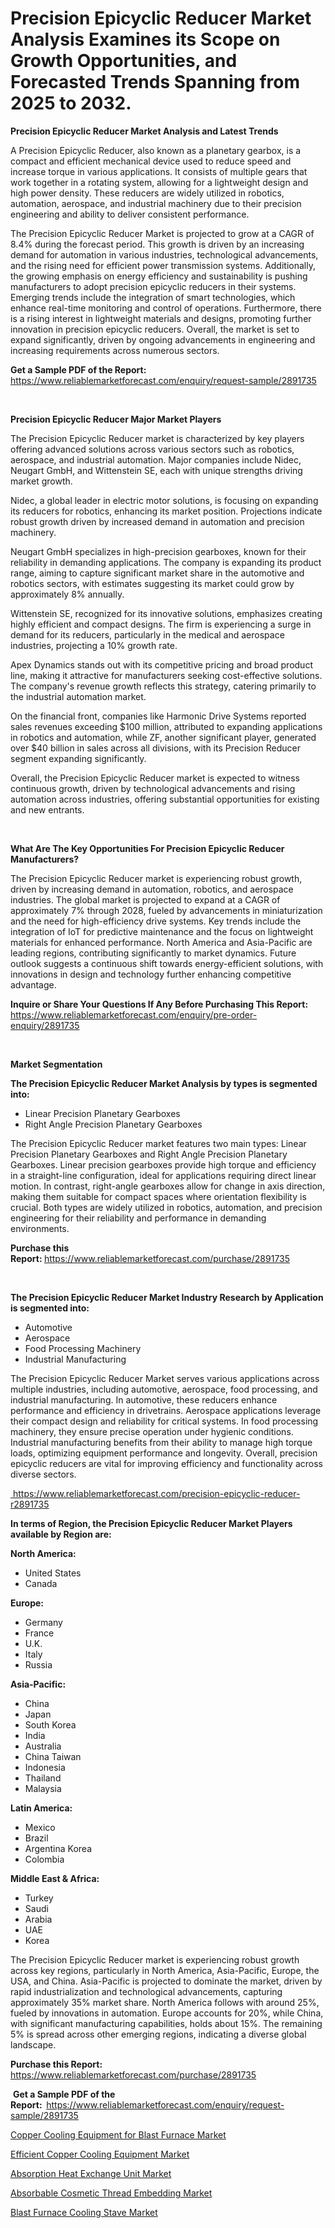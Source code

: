 <p><h1>Precision Epicyclic Reducer Market Analysis Examines its Scope on Growth Opportunities, and Forecasted Trends Spanning from 2025 to 2032.</h1></p><p><strong>Precision Epicyclic Reducer Market Analysis and Latest Trends</strong></p>
<p><p>A Precision Epicyclic Reducer, also known as a planetary gearbox, is a compact and efficient mechanical device used to reduce speed and increase torque in various applications. It consists of multiple gears that work together in a rotating system, allowing for a lightweight design and high power density. These reducers are widely utilized in robotics, automation, aerospace, and industrial machinery due to their precision engineering and ability to deliver consistent performance.</p><p>The Precision Epicyclic Reducer Market is projected to grow at a CAGR of 8.4% during the forecast period. This growth is driven by an increasing demand for automation in various industries, technological advancements, and the rising need for efficient power transmission systems. Additionally, the growing emphasis on energy efficiency and sustainability is pushing manufacturers to adopt precision epicyclic reducers in their systems. Emerging trends include the integration of smart technologies, which enhance real-time monitoring and control of operations. Furthermore, there is a rising interest in lightweight materials and designs, promoting further innovation in precision epicyclic reducers. Overall, the market is set to expand significantly, driven by ongoing advancements in engineering and increasing requirements across numerous sectors.</p></p>
<p><strong>Get a Sample PDF of the Report:&nbsp;</strong> <a href="https://www.reliablemarketforecast.com/enquiry/request-sample/2891735?utm_campaign=1169&utm_medium=2&utm_source=Github&utm_content=ia&utm_term=14032025&utm_id=precision-epicyclic-reducer">https://www.reliablemarketforecast.com/enquiry/request-sample/2891735</a></p>
<p>&nbsp;</p>
<p><strong>Precision Epicyclic Reducer Major Market Players</strong></p>
<p><p>The Precision Epicyclic Reducer market is characterized by key players offering advanced solutions across various sectors such as robotics, aerospace, and industrial automation. Major companies include Nidec, Neugart GmbH, and Wittenstein SE, each with unique strengths driving market growth.</p><p>Nidec, a global leader in electric motor solutions, is focusing on expanding its reducers for robotics, enhancing its market position. Projections indicate robust growth driven by increased demand in automation and precision machinery.</p><p>Neugart GmbH specializes in high-precision gearboxes, known for their reliability in demanding applications. The company is expanding its product range, aiming to capture significant market share in the automotive and robotics sectors, with estimates suggesting its market could grow by approximately 8% annually.</p><p>Wittenstein SE, recognized for its innovative solutions, emphasizes creating highly efficient and compact designs. The firm is experiencing a surge in demand for its reducers, particularly in the medical and aerospace industries, projecting a 10% growth rate.</p><p>Apex Dynamics stands out with its competitive pricing and broad product line, making it attractive for manufacturers seeking cost-effective solutions. The company's revenue growth reflects this strategy, catering primarily to the industrial automation market.</p><p>On the financial front, companies like Harmonic Drive Systems reported sales revenues exceeding $100 million, attributed to expanding applications in robotics and automation, while ZF, another significant player, generated over $40 billion in sales across all divisions, with its Precision Reducer segment expanding significantly.</p><p>Overall, the Precision Epicyclic Reducer market is expected to witness continuous growth, driven by technological advancements and rising automation across industries, offering substantial opportunities for existing and new entrants.</p></p>
<p>&nbsp;</p>
<p><strong>What Are The Key Opportunities For Precision Epicyclic Reducer Manufacturers?</strong></p>
<p><p>The Precision Epicyclic Reducer market is experiencing robust growth, driven by increasing demand in automation, robotics, and aerospace industries. The global market is projected to expand at a CAGR of approximately 7% through 2028, fueled by advancements in miniaturization and the need for high-efficiency drive systems. Key trends include the integration of IoT for predictive maintenance and the focus on lightweight materials for enhanced performance. North America and Asia-Pacific are leading regions, contributing significantly to market dynamics. Future outlook suggests a continuous shift towards energy-efficient solutions, with innovations in design and technology further enhancing competitive advantage.</p></p>
<p><strong>Inquire or Share Your Questions If Any Before Purchasing This Report:</strong> <a href="https://www.reliablemarketforecast.com/enquiry/pre-order-enquiry/2891735?utm_campaign=1169&utm_medium=2&utm_source=Github&utm_content=ia&utm_term=14032025&utm_id=precision-epicyclic-reducer">https://www.reliablemarketforecast.com/enquiry/pre-order-enquiry/2891735</a></p>
<p>&nbsp;</p>
<p><strong>Market Segmentation</strong></p>
<p><strong>The Precision Epicyclic Reducer Market Analysis by types is segmented into:</strong></p>
<p><ul><li>Linear Precision Planetary Gearboxes</li><li>Right Angle Precision Planetary Gearboxes</li></ul></p>
<p><p>The Precision Epicyclic Reducer market features two main types: Linear Precision Planetary Gearboxes and Right Angle Precision Planetary Gearboxes. Linear precision gearboxes provide high torque and efficiency in a straight-line configuration, ideal for applications requiring direct linear motion. In contrast, right-angle gearboxes allow for change in axis direction, making them suitable for compact spaces where orientation flexibility is crucial. Both types are widely utilized in robotics, automation, and precision engineering for their reliability and performance in demanding environments.</p></p>
<p><strong>Purchase this Report:&nbsp;</strong><a href="https://www.reliablemarketforecast.com/purchase/2891735?utm_campaign=1169&utm_medium=2&utm_source=Github&utm_content=ia&utm_term=14032025&utm_id=precision-epicyclic-reducer">https://www.reliablemarketforecast.com/purchase/2891735</a></p>
<p>&nbsp;</p>
<p><strong>The Precision Epicyclic Reducer Market Industry Research by Application is segmented into:</strong></p>
<p><ul><li>Automotive</li><li>Aerospace</li><li>Food Processing Machinery</li><li>Industrial Manufacturing</li></ul></p>
<p><p>The Precision Epicyclic Reducer Market serves various applications across multiple industries, including automotive, aerospace, food processing, and industrial manufacturing. In automotive, these reducers enhance performance and efficiency in drivetrains. Aerospace applications leverage their compact design and reliability for critical systems. In food processing machinery, they ensure precise operation under hygienic conditions. Industrial manufacturing benefits from their ability to manage high torque loads, optimizing equipment performance and longevity. Overall, precision epicyclic reducers are vital for improving efficiency and functionality across diverse sectors.</p></p>
<p><a href="https://www.reliablemarketforecast.com/precision-epicyclic-reducer-r2891735?utm_campaign=1169&utm_medium=2&utm_source=Github&utm_content=ia&utm_term=14032025&utm_id=precision-epicyclic-reducer">&nbsp;https://www.reliablemarketforecast.com/precision-epicyclic-reducer-r2891735</a></p>
<p><strong>In terms of Region, the Precision Epicyclic Reducer Market Players available by Region are:</strong></p>
<p>
    <p> <strong> North America: </strong>
        <ul>
            <li>United States</li>
            <li>Canada</li>
        </ul>
        </p> 
    <p> <strong> Europe: </strong>
        <ul>
            <li>Germany</li>
            <li>France</li>
            <li>U.K.</li>
            <li>Italy</li>
            <li>Russia</li>
        </ul>
        </p> 
    <p> <strong> Asia-Pacific: </strong>
        <ul>
            <li>China</li>
            <li>Japan</li>
            <li>South Korea</li>
            <li>India</li>
            <li>Australia</li>
            <li>China Taiwan</li>
            <li>Indonesia</li>
            <li>Thailand</li>
            <li>Malaysia</li>
        </ul>
        </p> 
    <p> <strong> Latin America: </strong>
        <ul>
            <li>Mexico</li>
            <li>Brazil</li>
            <li>Argentina Korea</li>
            <li>Colombia</li>
        </ul>
        </p> 
    <p> <strong> Middle East & Africa: </strong>
        <ul>
            <li>Turkey</li>
            <li>Saudi</li>
            <li>Arabia</li>
            <li>UAE</li>
            <li>Korea</li>
        </ul>
    </p>
    </p>
<p><p>The Precision Epicyclic Reducer market is experiencing robust growth across key regions, particularly in North America, Asia-Pacific, Europe, the USA, and China. Asia-Pacific is projected to dominate the market, driven by rapid industrialization and technological advancements, capturing approximately 35% market share. North America follows with around 25%, fueled by innovations in automation. Europe accounts for 20%, while China, with significant manufacturing capabilities, holds about 15%. The remaining 5% is spread across other emerging regions, indicating a diverse global landscape.</p></p>
<p><strong>Purchase this Report: </strong><a href="https://www.reliablemarketforecast.com/purchase/2891735?utm_campaign=1169&utm_medium=2&utm_source=Github&utm_content=ia&utm_term=14032025&utm_id=precision-epicyclic-reducer">https://www.reliablemarketforecast.com/purchase/2891735</a></p>
<p>&nbsp;<strong>Get a Sample PDF of the Report:&nbsp;&nbsp;</strong><a href="https://www.reliablemarketforecast.com/enquiry/request-sample/2891735?utm_campaign=1169&utm_medium=2&utm_source=Github&utm_content=ia&utm_term=14032025&utm_id=precision-epicyclic-reducer">https://www.reliablemarketforecast.com/enquiry/request-sample/2891735</a></p>
<p><strong></strong></p>
<p><p><a href="https://github.com/payareganiou/Market-Research-Report-List-1/blob/main/copper-cooling-equipment-for-blast-furnace-market.md?utm_campaign=1169&utm_medium=2&utm_source=Github&utm_content=ia&utm_term=14032025&utm_id=precision-epicyclic-reducer">Copper Cooling Equipment for Blast Furnace Market</a></p><p><a href="https://github.com/enieyfabius/Market-Research-Report-List-1/blob/main/efficient-copper-cooling-equipment-market.md?utm_campaign=1169&utm_medium=2&utm_source=Github&utm_content=ia&utm_term=14032025&utm_id=precision-epicyclic-reducer">Efficient Copper Cooling Equipment Market</a></p><p><a href="https://github.com/lontohhikma/Market-Research-Report-List-1/blob/main/absorption-heat-exchange-unit-market.md?utm_campaign=1169&utm_medium=2&utm_source=Github&utm_content=ia&utm_term=14032025&utm_id=precision-epicyclic-reducer">Absorption Heat Exchange Unit Market</a></p><p><a href="https://github.com/milievkulov/Market-Research-Report-List-1/blob/main/absorbable-cosmetic-thread-embedding-market.md?utm_campaign=1169&utm_medium=2&utm_source=Github&utm_content=ia&utm_term=14032025&utm_id=precision-epicyclic-reducer">Absorbable Cosmetic Thread Embedding Market</a></p><p><a href="https://github.com/steegeneat/Market-Research-Report-List-1/blob/main/blast-furnace-cooling-stave-market.md?utm_campaign=1169&utm_medium=2&utm_source=Github&utm_content=ia&utm_term=14032025&utm_id=precision-epicyclic-reducer">Blast Furnace Cooling Stave Market</a></p></p>